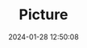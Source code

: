 ---
weight: 1
images:
- /images/edited/288.jpeg
title: Picture
date: 2024-01-28 12:50:08
tags: [luminarneo,work,ilce7m3]
---